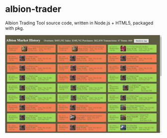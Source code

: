 # albion-trader
Albion Trading Tool source code, written in Node.js + HTML5, packaged with pkg.

![Screenshot](screenshot.jpg)
